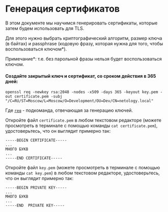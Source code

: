 # Генерация сертификатов

В этом документе мы научимся генерировать сертификаты, которые затем будем использовать для TLS.

Для этого нужно выбрать криптографический алгоритм, размер ключа (в байтах) и passphrase (кодовую фразу, которая нужна для того, чтобы воспользоваться ключом*).

Примечание*: т.е. без парольной фразы нельзя будет воспользоваться ключом. 

#### Создайте закрытый ключ и сертификат, со сроком действия в 365 дней:

```shell script
openssl req -newkey rsa:2048 -nodes -x509 -days 365 -keyout key.pem -out certificate.pem -subj "/C=RU/ST=Moscow/L=Moscow/O=Development/OU=Dev/CN=netology.local"
```

Где [`req`](https://www.openssl.org/docs/manmaster/man1/openssl-req.html) - подкоманда, отвечающая за генерацию ключей.

Откройте файл `certificate.pem` в любом текстовом редакторе (можете просмотреть в терминале с помощью команды `cat certificate.pem`), удостоверьтесь, что он выглядит примерно так:

```text
-----BEGIN CERTIFICATE-----
...
МНОГО БУКВ
...
-----END CERTIFICATE-----
```

Откройте файл `key.pem` (можете просмотреть в терминале с помощью команды `cat key.pem`) в любом текстовом редакторе, удостоверьтесь, что он выглядит примерно так:

```text
-----BEGIN PRIVATE KEY-----
...
МНОГО БУКВ
...
-----END  PRIVATE KEY-----
```
